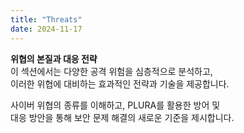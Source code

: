 ```yaml
---
title: "Threats"
date: 2024-11-17
---
```


**위협의 본질과 대응 전략**  
이 섹션에서는 다양한 공격 위험을 심층적으로 분석하고,  
이러한 위협에 대비하는 효과적인 전략과 기술을 제공합니다.

사이버 위협의 종류를 이해하고, PLURA를 활용한 방어 및  
대응 방안을 통해 보안 문제 해결의 새로운 기준을 제시합니다.
